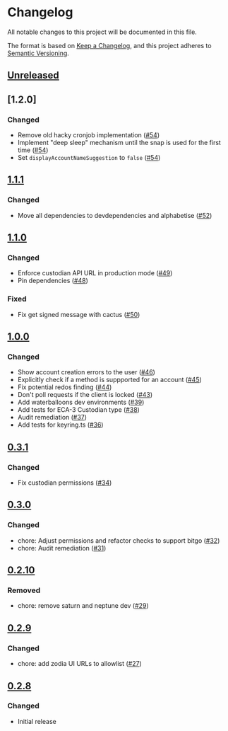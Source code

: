 # Changelog
All notable changes to this project will be documented in this file.

The format is based on [Keep a Changelog](https://keepachangelog.com/en/1.0.0/),
and this project adheres to [Semantic Versioning](https://semver.org/spec/v2.0.0.html).

## [Unreleased]

## [1.2.0]
### Changed
- Remove old hacky cronjob implementation ([#54](https://github.com/MetaMask/snap-institutional-wallet/pull/54))
- Implement "deep sleep" mechanism until the snap is used for the first time ([#54](https://github.com/MetaMask/snap-institutional-wallet/pull/54))
- Set `displayAccountNameSuggestion` to `false` ([#54](https://github.com/MetaMask/snap-institutional-wallet/pull/54))

## [1.1.1]
### Changed
- Move all dependencies to devdependencies and alphabetise ([#52](https://github.com/MetaMask/snap-institutional-wallet/pull/52))

## [1.1.0]
### Changed
- Enforce custodian API URL in production mode ([#49](https://github.com/MetaMask/snap-institutional-wallet/pull/49))
- Pin dependencies ([#48](https://github.com/MetaMask/snap-institutional-wallet/pull/48))

### Fixed
- Fix get signed message with cactus ([#50](https://github.com/MetaMask/snap-institutional-wallet/pull/50))

## [1.0.0]
### Changed
- Show account creation errors to the user ([#46](https://github.com/MetaMask/snap-institutional-wallet/pull/46))
- Explicitly check if a method is suppported for an account ([#45](https://github.com/MetaMask/snap-institutional-wallet/pull/45))
- Fix potential redos finding ([#44](https://github.com/MetaMask/snap-institutional-wallet/pull/44))
- Don't poll requests if the client is locked ([#43](https://github.com/MetaMask/snap-institutional-wallet/pull/43))
- Add waterballoons dev environments ([#39](https://github.com/MetaMask/snap-institutional-wallet/pull/39))
- Add tests for ECA-3 Custodian type ([#38](https://github.com/MetaMask/snap-institutional-wallet/pull/38))
- Audit remediation ([#37](https://github.com/MetaMask/snap-institutional-wallet/pull/37))
- Add tests for keyring.ts ([#36](https://github.com/MetaMask/snap-institutional-wallet/pull/36))

## [0.3.1]
### Changed
- Fix custodian permissions ([#34](https://github.com/MetaMask/snap-institutional-wallet/pull/34))

## [0.3.0]
### Changed
- chore: Adjust permissions and refactor checks to support bitgo ([#32](https://github.com/MetaMask/snap-institutional-wallet/pull/32))
- chore: Audit remediation ([#31](https://github.com/MetaMask/snap-institutional-wallet/pull/31))

## [0.2.10]
### Removed
- chore: remove saturn and neptune dev ([#29](https://github.com/MetaMask/snap-institutional-wallet/pull/29))

## [0.2.9]
### Changed
- chore: add zodia UI URLs to allowlist ([#27](https://github.com/MetaMask/snap-institutional-wallet/pull/27))

## [0.2.8]
### Changed
- Initial release

[Unreleased]: https://github.com/MetaMask/snap-institutional-wallet/compare/v1.1.1...HEAD
[1.1.1]: https://github.com/MetaMask/snap-institutional-wallet/compare/v1.1.0...v1.1.1
[1.1.0]: https://github.com/MetaMask/snap-institutional-wallet/compare/v1.0.0...v1.1.0
[1.0.0]: https://github.com/MetaMask/snap-institutional-wallet/compare/v0.3.1...v1.0.0
[0.3.1]: https://github.com/MetaMask/snap-institutional-wallet/compare/v0.3.0...v0.3.1
[0.3.0]: https://github.com/MetaMask/snap-institutional-wallet/compare/v0.2.10...v0.3.0
[0.2.10]: https://github.com/MetaMask/snap-institutional-wallet/compare/v0.2.9...v0.2.10
[0.2.9]: https://github.com/MetaMask/snap-institutional-wallet/compare/v0.2.8...v0.2.9
[0.2.8]: https://github.com/MetaMask/snap-institutional-wallet/releases/tag/v0.2.8
